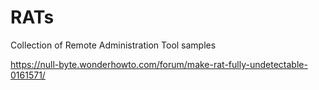 # RATs
Collection of Remote Administration Tool samples 

https://null-byte.wonderhowto.com/forum/make-rat-fully-undetectable-0161571/
